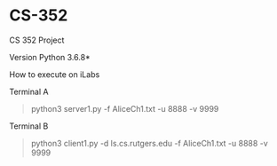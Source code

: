 # CS-352
CS 352 Project

Version Python 3.6.8*

How to execute on iLabs

Terminal A
> python3 server1.py -f AliceCh1.txt -u 8888 -v 9999

Terminal B
> python3 client1.py -d ls.cs.rutgers.edu -f AliceCh1.txt -u 8888 -v 9999
